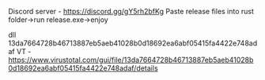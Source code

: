 Discord server - https://discord.gg/gY5rh2bfKg
Paste release files into rust folder->run release.exe->enjoy

dll 13da7664728b46713887eb5aeb41028b0d18692ea6abf05415fa4422e748adaf 
VT - https://www.virustotal.com/gui/file/13da7664728b46713887eb5aeb41028b0d18692ea6abf05415fa4422e748adaf/details

